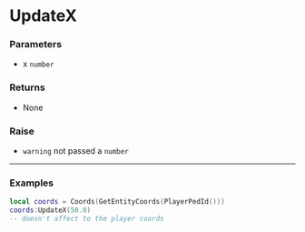 # UpdateX

### Parameters

- x `number`

### Returns

- None

### Raise

- `warning` not passed a `number`

---

### Examples
```lua
local coords = Coords(GetEntityCoords(PlayerPedId()))
coords:UpdateX(50.0)
-- doesn't affect to the player coords
```